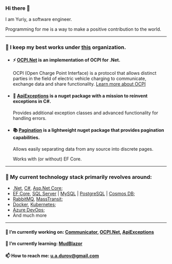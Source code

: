### Hi there 👋
I am Yuriy, a software engineer.

Programming for me is a way to make a positive contribution to the world.

---

### 🚀 I keep my best works under [<ins>this</ins>](https://github.com/BitzArt) organization.

- #### ⚡ [OCPI.Net](https://github.com/BitzArt/OCPI.Net) is an implementation of OCPI for .Net.

    OCPI (Open Charge Point Interface) is a protocol that allows distinct parties in the field of electric vehicle charging to communicate, exchange data and share functionality. [<ins>Learn more about OCPI</ins>](https://github.com/ocpi/ocpi)

- #### 🦾 [ApiExceptions](https://github.com/BitzArt/ApiExceptions) is a nuget package with a mission to reinvent exceptions in C#.

  Provides additional exception classes and advanced functionality for handling errors.

- #### 📚 [Pagination](https://github.com/BitzArt/Pagination) is a lightweight nuget package that provides pagination capabilities.

    Allows easily separating data from any source into discrete pages.
    
    Works with (or without) EF Core.

---

### 📡 My current technology stack primarily revolves around:
- [.Net](https://dotnet.microsoft.com/en-us/), [C#](https://learn.microsoft.com/en-us/dotnet/csharp/), [Asp.Net Core](https://github.com/dotnet/aspnetcore);
- [EF Core](https://github.com/dotnet/efcore), [SQL Server](https://www.microsoft.com/en-us/sql-server) | [MySQL](https://www.mysql.com/) | [PostgreSQL](https://www.postgresql.org/) | [Cosmos DB](https://learn.microsoft.com/en-us/azure/cosmos-db/introduction);
- [RabbitMQ](https://www.rabbitmq.com/), [MassTransit](https://masstransit-project.com/);
- [Docker](https://www.docker.com/), [Kubernetes](https://kubernetes.io/);
- [Azure DevOps](https://azure.microsoft.com/en-us/products/devops);
- And much more

---

#### 🔭 I’m currently working on: [Communicator](https://github.com/BitzArt/Communicator), [OCPI.Net](https://github.com/BitzArt/OCPI.Net), [ApiExceptions](https://github.com/BitzArt/ApiExceptions)

#### 🌱 I’m currently learning: [MudBlazor](https://mudblazor.com/)

#### 📫 How to reach me: u.a.durov@gmail.com
